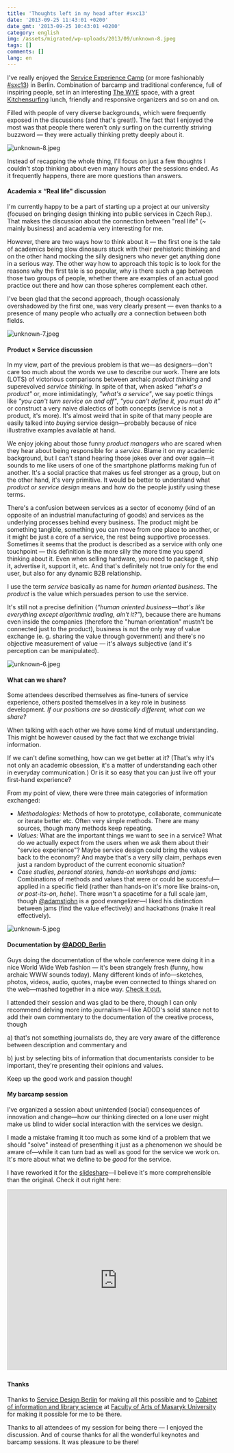 ```yaml
---
title: 'Thoughts left in my head after #sxc13'
date: '2013-09-25 11:43:01 +0200'
date_gmt: '2013-09-25 10:43:01 +0200'
category: english
img: /assets/migrated/wp-uploads/2013/09/unknown-8.jpeg
tags: []
comments: []
lang: en
---
```

<p>I've really enjoyed the <a href="http://serviceexperiencecamp.de">Service Experience Camp</a> (or more fashionably <a href="http://twitter.com/search?q=%23sxc13&src=typd">#sxc13</a>) in Berlin. Combination of barcamp and traditional conference, full of inspiring people, set in an interesting <a href="http://www.thewye.de">The WYE</a> space, with a great <a href="http://www.kitchensurfing.com/">Kitchensurfing</a> lunch, friendly and responsive organizers and so on and on. </p>
<p>Filled with people of very diverse backgrounds, which were frequently exposed in the discussions (and that's great!). The fact that I enjoyed the most was that people there weren't only surfing on the currently striving buzzword — they were actually thinking pretty deeply about it.</p>
<p><img src='/assets/migrated/wp-uploads/2013/09/unknown-8.jpeg' alt='unknown-8.jpeg' /></p>
<p>Instead of recapping the whole thing, I'll focus on just a few thoughts I couldn't stop thinking about even many hours after the sessions ended. As it frequently happens, there are more questions than answers.</p>
<h4>Academia &times; “Real life" discussion</h4>
<p>I'm currently happy to be a part of starting up a project at our university (focused on bringing design thinking into public services in Czech Rep.). That makes the discussion about the connection between "real life" (~ mainly business) and academia very interesting for me. </p>
<p>However, there are two ways how to think about it — the first one is the tale of academics being slow dinosaurs stuck with their prehistoric thinking and on the other hand mocking the silly designers who never get anything done in a serious way. The other way how to approach this topic is to look for the reasons why the first tale is so popular, why is there such a gap between those two groups of people, whether there are examples of an actual good practice out there and how can those spheres complement each other.</p>
<p>I've been glad that the second approach, though ocassionaly overshadowed by the first one, was very clearly present — even thanks to a presence of many people who actually <em>are</em> a connection between both fields.</p>
<p><img src='/assets/migrated/wp-uploads/2013/09/unknown-7.jpeg' alt='unknown-7.jpeg' /></p>
<h4>Product &times; Service discussion</h4>
<p>In my view, part of the previous problem is that we—as designers—don't care too much about the words we use to describe our work. There are lots (LOTS) of victorious comparisons between archaic <em>product thinking</em> and superevolved <em>service thinking</em>. In spite of that, when asked <em>"what's a product"</em> or, more intimidatingly, <em>"what's a service"</em>, we say poetic things like <em>"you can't turn service on and off"</em>, <em>"you can't define it, you must do it"</em> or construct a very naive dialectics of both concepts (service is not a product, it's more). It's almost weird that in spite of that many people are easily talked into <em>buying</em> service design—probably because of nice illustrative examples available at hand.</p>
<p>We enjoy joking about those funny <em>product managers</em> who are scared when they hear about being responsible for a <em>service</em>. Blame it on my academic background, but I can't stand hearing those jokes over and over again—it sounds to me like users of one of the smartphone platforms making fun of another. It's a social practice that makes us feel stronger as a group, but on the other hand, it's very primitive. It would be better to understand what <em>product or service design</em> means and how do the people justify using these terms.</p>
<p>There's a confusion between services as a sector of economy (kind of an opposite of an industrial manufacturing of goods) and services as the underlying processes behind every business. The product might be something tangible, something you can move from one place to another, or it might be just a core of a service, the rest being supportive processes. Sometimes it seems that the product is described as a service with only one touchpoint — this definition is the more silly the more time you spend thinking about it. Even when selling hardware, you need to package it, ship it, advertise it, support it, etc. And that's definitely not true only for the end user, but also for any dynamic B2B relationship.</p>
<p>I use the term <em>service</em> basically as name for <em>human oriented business</em>. The <em>product</em> is the value which persuades person to use the service.</p>
<p>It's still not a precise definition (<em>“human oriented business—that's like everything except algorithmic trading, ain't it?”</em>), because there are humans even inside the companies (therefore the "human orientation" mustn't be connected just to the product), business is not the only way of value exchange (e. g. sharing the value through government) and there's no objective measurement of value — it's always subjective (and it's perception can be manipulated).</p>
<p><!-- and companies can make perfectly human decisions—that's not supposed to mean anything bad --></p>
<p><img src='/assets/migrated/wp-uploads/2013/09/unknown-6.jpeg' alt='unknown-6.jpeg' /></p>
<h4>What can we share?</h4>
<p>Some attendees described themselves as fine-tuners of service experience, others posited themselves in a key role in business development. <em>If our positions are so drastically different, what can we share?</em> </p>
<p>When talking with each other we have some kind of mutual understanding. This might be however caused by the fact that we exchange trivial information. </p>
<p>If we can't define something, how can we get better at it? (That's why it's not only an academic obsession, it's a matter of understanding each other in everyday communication.) Or is it so easy that you can just live off your first-hand experience?</p>
<p>From my point of view, there were three main categories of information exchanged:</p>
<ul>
<li><em>Methodologies:</em> Methods of how to prototype, collaborate, communicate or iterate better etc. Often very simple methods. There are many sources, though many methods keep repeating.</li>
<li><em>Values:</em> What are the important things we want to see in a service? What do we actually expect from the users when we ask them about their "service experience"? Maybe service design could bring the values back to the economy? And maybe that's a very silly claim, perhaps even just a random byproduct of the current economic situation?</li>
<li><em>Case studies, personal stories, hands-on workshops and jams:</em> Combinations of methods and values that were or could be succesful—applied in a specific field (rather than hands-on it's more like brains-on, <em>or post-its-on, hehe</em>). There wasn't a spacetime for a full scale jam, though <a href="https://twitter.com/adamstjohn">@adamstjohn</a> is a good evangelizer—I liked his distinction between jams (find the value effectively) and hackathons (make it real effectively).</li>
</ul>
<p><img src='/assets/migrated/wp-uploads/2013/09/unknown-5.jpeg' alt='unknown-5.jpeg' /></p>
<h4>Documentation by <a href="http://twitter.com/ADOD_Berlin">@ADOD_Berlin</a></h4>
<p>Guys doing the documentation of the whole conference were doing it in a nice World Wide Web fashion — it's been strangely fresh (funny, how archaic WWW sounds today). Many different kinds of info—sketches, photos, videos, audio, quotes, maybe even connected to things shared on the web—mashed together in a nice way. <a href="http://ongoing.wix.com/sxc13">Check it out.</a></p>
<p>I attended their session and was glad to be there, though I can only recommend delving more into journalism—I like ADOD's solid stance not to add their own commentary to the documentation of the creative process, though </p>
<p>a) that's not something journalists do, they are very aware of the difference between description and commentary and </p>
<p>b) just by selecting bits of information that documentarists consider to be important, they're presenting their opinions and values. </p>
<p>Keep up the good work and passion though!</p>
<h4>My barcamp session</h4>
<p>I've organized a session about unintended (social) consequences of innovation and change—how our thinking directed on a lone user might make us blind to wider social interaction with the services we design. </p>
<p>I made a mistake framing it too much as some kind of a problem that we should "solve" instead of presenthing it just as a phenomenon we should be aware of—while it can turn bad as well as good for the service we work on. It's more about what we define to be <em>good</em> for the service.</p>
<p>I have reworked it for the <a href="http://www.slideshare.net/janmartinek/unintended-consequences-26514485">slideshare</a>—I believe it's more comprehensible than the original. Check it out right here:</p>
<p><iframe src="http://www.slideshare.net/slideshow/embed_code/26514485" width="512" height="421" frameborder="0" marginwidth="0" marginheight="0" scrolling="no" style="border:1px solid #CCC;border-width:1px 1px 0;margin-bottom:5px" allowfullscreen webkitallowfullscreen mozallowfullscreen> </iframe></p>
<h4>Thanks</h4>
<p>Thanks to <a href="http://servicedesignberlin.de">Service Design Berlin</a> for making all this possible and to <a href="http://kisk.phil.muni.cz/en/about-cabinet">Cabinet of information and library science</a> at <a href="http://www.phil.muni.cz/wff/index_html-en/view?set_language=en">Faculty of Arts of Masaryk University</a> for making it possible for me to be there. </p>
<p>Thanks to all attendees of my session for being there — I enjoyed the discussion. And of course thanks for all the wonderful keynotes and barcamp sessions. It was pleasure to be there!</p>
